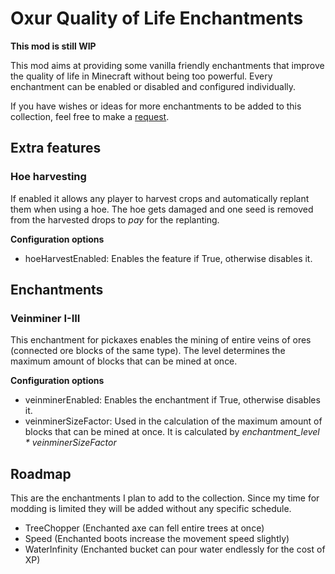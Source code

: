 # Oxur Quality of Life Enchantments

**This mod is still WIP**

This mod aims at providing some vanilla friendly enchantments that improve the quality of life in Minecraft without
being too powerful. Every enchantment can be enabled or disabled and configured individually.

If you have wishes or ideas for more enchantments to be added to this collection, feel free to make a 
[request](https://github.com/SamuelYaron/OxurQualityOfLifeEnchantments/issues).

## Extra features

### Hoe harvesting
If enabled it allows any player to harvest crops and automatically replant them when using a hoe. The hoe gets damaged
and one seed is removed from the harvested drops to *pay* for the replanting.

**Configuration options**
- hoeHarvestEnabled: Enables the feature if True, otherwise disables it.

## Enchantments

### Veinminer I-III
This enchantment for pickaxes enables the mining of entire veins of ores (connected ore blocks of the same type).
The level determines the maximum amount of blocks that can be mined at once.

**Configuration options**
- veinminerEnabled: Enables the enchantment if True, otherwise disables it.
- veinminerSizeFactor: Used in the calculation of the maximum amount of blocks that can be mined at once.
It is calculated by *enchantment_level * veinminerSizeFactor*

## Roadmap
This are the enchantments I plan to add to the collection. Since my time for modding is limited they will be added
without any specific schedule.
- TreeChopper (Enchanted axe can fell entire trees at once)
- Speed (Enchanted boots increase the movement speed slightly)
- WaterInfinity (Enchanted bucket can pour water endlessly for the cost of XP)